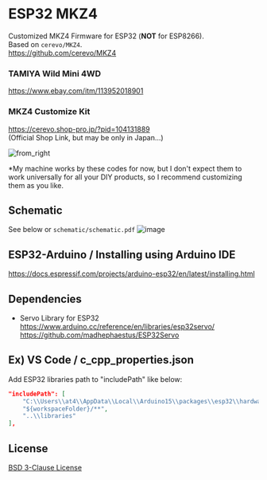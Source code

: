 # ESP32 MKZ4
Customized MKZ4 Firmware for ESP32 (**NOT** for ESP8266).  
Based on `cerevo/MKZ4`.  
https://github.com/cerevo/MKZ4  

### TAMIYA Wild Mini 4WD
https://www.ebay.com/itm/113952018901

### MKZ4 Customize Kit
https://cerevo.shop-pro.jp/?pid=104131889  
(Official Shop Link, but may be only in Japan...)   

![from_right](https://user-images.githubusercontent.com/1344010/216854289-d87a9485-c47a-454f-ab21-436ccbc3e555.jpg)

*My machine works by these codes for now, but I don't expect them to work universally for all your DIY products, so I recommend customizing them as you like.


## Schematic
See below or `schematic/schematic.pdf`
![image](./schematic/schematic.png)


## ESP32-Arduino / Installing using Arduino IDE

https://docs.espressif.com/projects/arduino-esp32/en/latest/installing.html


## Dependencies

- Servo Library for ESP32
https://www.arduino.cc/reference/en/libraries/esp32servo/
https://github.com/madhephaestus/ESP32Servo


## Ex) VS Code / c_cpp_properties.json

Add ESP32 libraries path to "includePath" like below:

```.vscode/c_cpp_properties.json
"includePath": [
    "C:\\Users\\at4\\AppData\\Local\\Arduino15\\packages\\esp32\\hardware\\esp32\\2.0.2\\libraries",
    "${workspaceFolder}/**",
    "..\\libraries"
],
```


## License

[BSD 3-Clause License](https://opensource.org/licenses/BSD-3-Clause)

